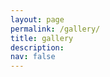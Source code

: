 ```yaml
---
layout: page
permalink: /gallery/
title: gallery
description: 
nav: false
---
```


<!-- <div>
<iframe width="600" height="900"
src="https://www.youtube.com/embed/YzueM5x8xso?loop=1">
</iframe>
</div>


<div class="row mt-3">
    <div class="col-sm mt-3 mt-md-0">
        {% include figure.html path="assets/img/takase_rio.jpg" class="img-fluid rounded z-depth-1" %}
    </div>
    <div class="col-sm mt-3 mt-md-0">
        {% include figure.html path="assets/img/oozora_subaru.jpg" class="img-fluid rounded z-depth-1" %}
    </div>
</div> -->